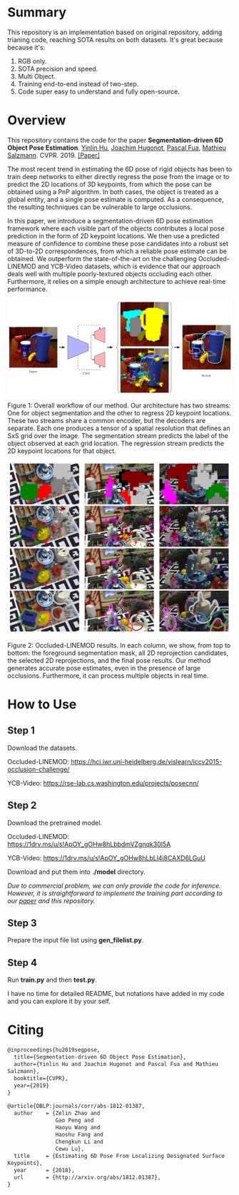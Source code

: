 # Summary
This repository is an implementation based on original repository, adding trianing code, reaching SOTA results on both datasets.
It's great because because it's:
1. RGB only.
2. SOTA precision and speed.
3. Multi Object.
4. Training end-to-end instead of two-step.
5. Code super easy to understand and fully open-source.
# Overview

This repository contains the code for the paper **Segmentation-driven 6D Object Pose Estimation**. [Yinlin Hu](http://yinlinhu.github.io), [Joachim Hugonot](https://people.epfl.ch/joachim.hugonot), [Pascal Fua](http://people.epfl.ch/pascal.fua), [Mathieu Salzmann](http://people.epfl.ch/mathieu.salzmann). CVPR. 2019. [\[Paper\]](https://arxiv.org/abs/1812.02541)

The most recent trend in estimating the 6D pose of rigid objects has been to train deep networks to either directly regress the pose from the image or to predict the 2D locations of 3D keypoints, from which the pose can be obtained using a PnP algorithm. In both cases, the object is treated as a global entity, and a single pose estimate is computed. As a consequence, the resulting techniques can be vulnerable to large occlusions. 

In this paper, we introduce a segmentation-driven 6D pose estimation framework where each visible part of the objects contributes a local pose prediction in the form of 2D keypoint locations. We then use a predicted measure of confidence to combine these pose candidates into a robust set of 3D-to-2D correspondences, from which a reliable pose estimate can be obtained. We outperform the state-of-the-art on the challenging Occluded-LINEMOD and YCB-Video datasets, which is evidence that our approach deals well with multiple poorly-textured objects occluding each other. Furthermore, it relies on a simple enough architecture to achieve real-time performance.

![](./images/fig1.jpg)

Figure 1: Overall workflow of our method. Our architecture has two streams: One for object segmentation and the other to regress 2D keypoint locations. These two streams share a common encoder, but the decoders are separate. Each one produces a tensor of a spatial resolution that defines an SxS grid over the image. The segmentation stream predicts the label of the object observed at each grid location. The regression stream predicts the 2D keypoint locations for that object. 

![](./images/fig2.jpg)

Figure 2: Occluded-LINEMOD results. In each column, we show, from top to bottom: the foreground segmentation mask, all 2D reprojection candidates, the selected 2D reprojections, and the final pose results. Our method generates accurate pose estimates, even in the presence of large occlusions. Furthermore, it can process multiple objects in real time.


# How to Use

## Step 1

Download the datasets.

Occluded-LINEMOD: https://hci.iwr.uni-heidelberg.de/vislearn/iccv2015-occlusion-challenge/

YCB-Video: https://rse-lab.cs.washington.edu/projects/posecnn/


## Step 2

Download the pretrained model.

Occluded-LINEMOD: https://1drv.ms/u/s!ApOY_gOHw8hLbbdmVZgnqk30I5A 

YCB-Video: https://1drv.ms/u/s!ApOY_gOHw8hLbLl4i8CAXD6LGuU

Download and put them into **./model** directory.

*Due to commercial problem, we can only provide the code for inference. However, it is straightforward to implement the training part according to our [paper](https://arxiv.org/abs/1812.02541) and this repository.*

## Step 3

Prepare the input file list using **gen_filelist.py**.


## Step 4

Run **train.py** and then **test.py**.

I have no time for detailed README, but notations have added in my code and you can explore it by your self.

# Citing

```
@inproceedings{hu2019segpose,
  title={Segmentation-driven 6D Object Pose Estimation},
  author={Yinlin Hu and Joachim Hugonot and Pascal Fua and Mathieu Salzmann},
  booktitle={CVPR},
  year={2019}
}
```
```
@article{DBLP:journals/corr/abs-1812-01387,
  author    = {Zelin Zhao and
               Gao Peng and
               Haoyu Wang and
               Haoshu Fang and
               Chengkun Li and
               Cewu Lu},
  title     = {Estimating 6D Pose From Localizing Designated Surface Keypoints},
  year      = {2018},
  url       = {http://arxiv.org/abs/1812.01387},
}
```
